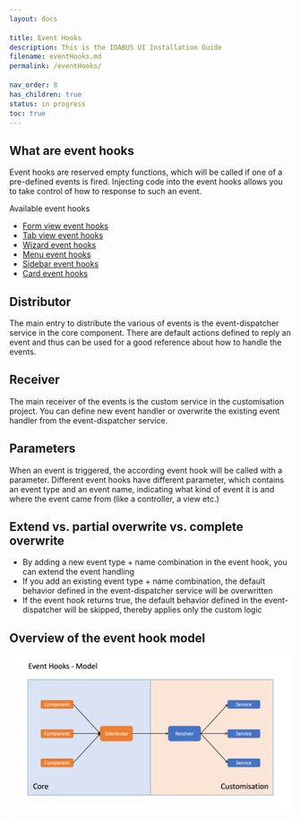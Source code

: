 ```yaml
---
layout: docs

title: Event Hooks
description: This is the IDABUS UI Installation Guide
filename: eventHooks.md
permalink: /eventHooks/

nav_order: 8
has_children: true
status: in progress
toc: true
---
```


## What are event hooks
Event hooks are reserved empty functions, which will be called if one of a pre-defined events is fired. Injecting code into the event hooks allows you to take control of how to response to such an event.

Available event hooks

- [Form view event hooks](/eventHooks/formView/)
- [Tab view event hooks](/eventHooks/tabView/)
- [Wizard event hooks](/eventHooks/wizard/) 
- [Menu event hooks](/eventHooks/menu/)
- [Sidebar event hooks](/eventHooks/sidebar/)
- [Card event hooks](/eventHooks/card/)



## Distributor
The main entry to distribute the various of events is the event-dispatcher service in the core component. There are default actions defined to reply an event and thus can be used for a good reference about how to handle the events.

## Receiver
The main receiver of the events is the custom service in the customisation project. You can define new event handler or overwrite the existing event handler from the event-dispatcher service.

## Parameters
When an event is triggered, the according event hook will be called with a parameter. Different event hooks have different parameter, which contains an event type and an event name, indicating what kind of event it is and where the event came from (like a controller, a view etc.)

## Extend vs. partial overwrite vs. complete overwrite
- By adding a new event type + name combination in the event hook, you can extend the event handling
- If you add an existing event type + name combination, the default behavior defined in the event-dispatcher service will be overwritten
- If the event hook returns true, the default behavior defined in the event-dispatcher will be skipped, thereby applies only the custom logic

## Overview of the event hook model

![event_hooks_model.png](/img/event_hooks_model-482b6578-7931-4887-bb51-6ef350fb8752.png)
